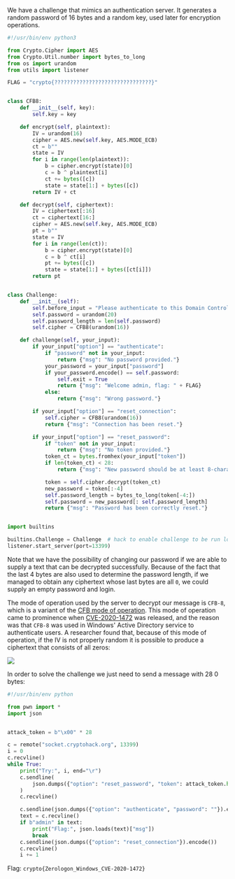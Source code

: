 We have a challenge that mimics an authentication server. It generates a random password of 16 bytes and a random key, used later for encryption operations.
```python
#!/usr/bin/env python3

from Crypto.Cipher import AES
from Crypto.Util.number import bytes_to_long
from os import urandom
from utils import listener

FLAG = "crypto{???????????????????????????????}"


class CFB8:
    def __init__(self, key):
        self.key = key

    def encrypt(self, plaintext):
        IV = urandom(16)
        cipher = AES.new(self.key, AES.MODE_ECB)
        ct = b""
        state = IV
        for i in range(len(plaintext)):
            b = cipher.encrypt(state)[0]
            c = b ^ plaintext[i]
            ct += bytes([c])
            state = state[1:] + bytes([c])
        return IV + ct

    def decrypt(self, ciphertext):
        IV = ciphertext[:16]
        ct = ciphertext[16:]
        cipher = AES.new(self.key, AES.MODE_ECB)
        pt = b""
        state = IV
        for i in range(len(ct)):
            b = cipher.encrypt(state)[0]
            c = b ^ ct[i]
            pt += bytes([c])
            state = state[1:] + bytes([ct[i]])
        return pt


class Challenge:
    def __init__(self):
        self.before_input = "Please authenticate to this Domain Controller to proceed\n"
        self.password = urandom(20)
        self.password_length = len(self.password)
        self.cipher = CFB8(urandom(16))

    def challenge(self, your_input):
        if your_input["option"] == "authenticate":
            if "password" not in your_input:
                return {"msg": "No password provided."}
            your_password = your_input["password"]
            if your_password.encode() == self.password:
                self.exit = True
                return {"msg": "Welcome admin, flag: " + FLAG}
            else:
                return {"msg": "Wrong password."}

        if your_input["option"] == "reset_connection":
            self.cipher = CFB8(urandom(16))
            return {"msg": "Connection has been reset."}

        if your_input["option"] == "reset_password":
            if "token" not in your_input:
                return {"msg": "No token provided."}
            token_ct = bytes.fromhex(your_input["token"])
            if len(token_ct) < 28:
                return {"msg": "New password should be at least 8-characters long."}

            token = self.cipher.decrypt(token_ct)
            new_password = token[:-4]
            self.password_length = bytes_to_long(token[-4:])
            self.password = new_password[: self.password_length]
            return {"msg": "Password has been correctly reset."}


import builtins

builtins.Challenge = Challenge  # hack to enable challenge to be run locally, see https://cryptohack.org/faq/#listener
listener.start_server(port=13399)
```

Note that we have the possibility of changing our password if we are able to supply a text that can be decrypted successfully. Because of the fact that the last 4 bytes are also used to determine the password length, if we managed to obtain any ciphertext whose last bytes are all `0`, we could supply an empty password and login.

The mode of operation used by the server to decrypt our message is `CFB-8`, which is a variant of the [CFB mode of operation](https://en.wikipedia.org/wiki/Block_cipher_mode_of_operation#CFB-1,_CFB-8,_CFB-64,_CFB-128,_etc.). This mode of operation came to prominence when [CVE-2020-1472](https://www.secura.com/uploads/whitepapers/Zerologon.pdf) was released, and the reason was that `CFB-8` was used in Windows' Active Directory service to authenticate users. A researcher found that, because of this mode of operation, if the IV is not properly random it is possible to produce a ciphertext that consists of all zeros:

![](https://i.imgur.com/pE9Em64.png)

In order to solve the challenge we just need to send a message with 28 0 bytes:
```python
#!/usr/bin/env python

from pwn import *
import json


attack_token = b"\x00" * 28

c = remote("socket.cryptohack.org", 13399)
i = 0
c.recvline()
while True:
    print("Try:", i, end="\r")
    c.sendline(
        json.dumps({"option": "reset_password", "token": attack_token.hex()}).encode()
    )
    c.recvline()

    c.sendline(json.dumps({"option": "authenticate", "password": ""}).encode())
    text = c.recvline()
    if b"admin" in text:
        print("Flag:", json.loads(text)["msg"])
        break
    c.sendline(json.dumps({"option": "reset_connection"}).encode())
    c.recvline()
    i += 1
```

Flag: `crypto{Zerologon_Windows_CVE-2020-1472}`